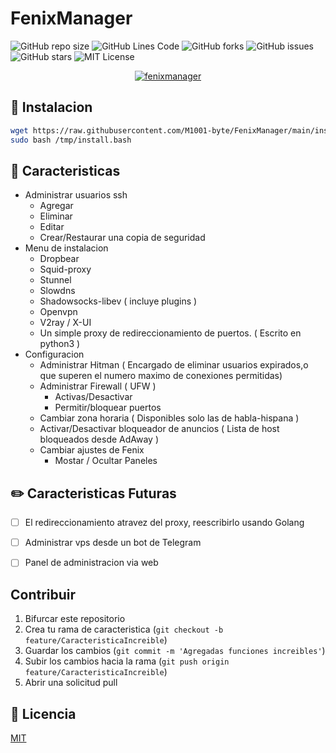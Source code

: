 # FenixManager

![GitHub repo size](https://img.shields.io/github/repo-size/M1001-byte/FenixManager?style=for-the-badge)
![GitHub Lines Code](https://img.shields.io/tokei/lines/github/m1001-byte/fenixmanager?style=for-the-badge)
![GitHub forks](https://img.shields.io/github/forks/M1001-byte/FenixManager?style=for-the-badge)
![GitHub issues](https://img.shields.io/github/issues/M1001-byte/FenixManager?style=for-the-badge)
![GitHub stars](https://img.shields.io/github/stars/M1001-byte/FenixManager?style=for-the-badge)
![MIT License](https://img.shields.io/github/license/M1001-byte/FenixManager?style=for-the-badge)

<p align="center">
<a href="https://imgbb.com/"><img src="https://i.ibb.co/PT5Bcvg/fenixmanager.png" alt="fenixmanager" border="0"></a>
</p>

## 🚀 Instalacion

```bash
wget https://raw.githubusercontent.com/M1001-byte/FenixManager/main/install.bash -o /tmp/install-fenix.bash
sudo bash /tmp/install.bash
```
## 🧉 Caracteristicas

* Administrar usuarios ssh
    * Agregar
    * Eliminar 
    * Editar
    * Crear/Restaurar una copia de seguridad
* Menu de instalacion
    * Dropbear
    * Squid-proxy
    * Stunnel
    * Slowdns
    * Shadowsocks-libev ( incluye plugins )
    * Openvpn
    * V2ray / X-UI
    * Un simple proxy de redireccionamiento de puertos. ( Escrito en python3 )
* Configuracion
    * Administrar Hitman ( Encargado de eliminar usuarios expirados,o que superen el numero maximo de conexiones permitidas)
    * Administrar Firewall ( UFW )
        * Activas/Desactivar
        * Permitir/bloquear puertos
    * Cambiar zona horaria ( Disponibles solo las de habla-hispana )
    * Activar/Desactivar bloqueador de anuncios ( Lista de host bloqueados desde AdAway )
    * Cambiar ajustes de Fenix
        * Mostar / Ocultar Paneles

## ✏️ Caracteristicas Futuras
 - [ ] El redireccionamiento atravez del proxy, reescribirlo usando Golang
 - [ ] Administrar vps desde un bot de Telegram
 - [ ] Panel de administracion via web


## Contribuir

1. Bifurcar este  repositorio
2. Crea tu rama de caracteristica (`git checkout -b feature/CaracteristicaIncreible`)
3. Guardar los cambios  (`git commit -m 'Agregadas funciones increibles'`)
4. Subir los cambios hacia la rama (`git push origin feature/CaracteristicaIncreible`)
5. Abrir una solicitud pull

## 📝 Licencia
[MIT](https://choosealicense.com/licenses/mit/)
